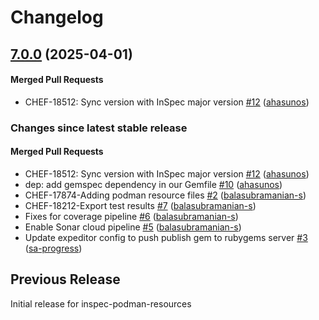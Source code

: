 # Changelog
<!-- latest_release 7.0.0 -->
## [7.0.0](https://github.com/inspec/inspec-podman-resources/tree/7.0.0) (2025-04-01)

#### Merged Pull Requests
- CHEF-18512: Sync version with InSpec major version [#12](https://github.com/inspec/inspec-podman-resources/pull/12) ([ahasunos](https://github.com/ahasunos))
<!-- latest_release -->
<!-- release_rollup -->
### Changes since latest stable release

#### Merged Pull Requests
- CHEF-18512: Sync version with InSpec major version [#12](https://github.com/inspec/inspec-podman-resources/pull/12) ([ahasunos](https://github.com/ahasunos)) <!-- 7.0.0 -->
- dep: add gemspec dependency in our Gemfile [#10](https://github.com/inspec/inspec-podman-resources/pull/10) ([ahasunos](https://github.com/ahasunos)) <!-- 0.1.6 -->
- CHEF-17874-Adding podman resource files [#2](https://github.com/inspec/inspec-podman-resources/pull/2) ([balasubramanian-s](https://github.com/balasubramanian-s)) <!-- 0.1.5 -->
- CHEF-18212-Export test results [#7](https://github.com/inspec/inspec-podman-resources/pull/7) ([balasubramanian-s](https://github.com/balasubramanian-s)) <!-- 0.1.4 -->
- Fixes for coverage pipeline [#6](https://github.com/inspec/inspec-podman-resources/pull/6) ([balasubramanian-s](https://github.com/balasubramanian-s)) <!-- 0.1.3 -->
- Enable Sonar cloud pipeline [#5](https://github.com/inspec/inspec-podman-resources/pull/5) ([balasubramanian-s](https://github.com/balasubramanian-s)) <!-- 0.1.2 -->
- Update expeditor config to push publish gem to rubygems server [#3](https://github.com/inspec/inspec-podman-resources/pull/3) ([sa-progress](https://github.com/sa-progress)) <!-- 0.1.1 -->
<!-- release_rollup -->
<!-- latest_stable_release -->
<!-- latest_stable_release -->
## Previous Release
Initial release for inspec-podman-resources